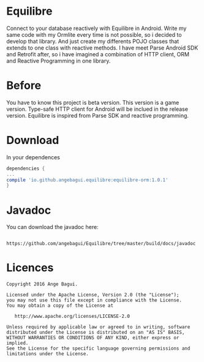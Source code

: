 Equilibre
=========

Connect to your database reactively with Equilibre in Android. Write my same code with my Ormlite every time is not possible, so i decided to develop that library. And just create my differents POJO classes that extends to one class with reactive methods. I have meet Parse Android SDK and Retrofit after, so i have imagined a combination of HTTP client, ORM and Reactive Programming in one library. 


Before
======
You have to know this project is beta version. This version is a game version.
Type-safe HTTP client for Android will be inclued in the release version. 
Equilibre is inspired from Parse SDK and reactive programming.

Download
========

In your dependences
```groovy
dependencies {
...
compile 'io.github.angebagui.equilibre:equilibre-orm:1.0.1'
}
```

Javadoc
=======
You can download the javadoc here:

       https://github.com/angebagui/Equilibre/tree/master/build/docs/javadoc

Licences
=======
    Copyright 2016 Ange Bagui.

    Licensed under the Apache License, Version 2.0 (the "License");
    you may not use this file except in compliance with the License.
    You may obtain a copy of the License at

       http://www.apache.org/licenses/LICENSE-2.0

    Unless required by applicable law or agreed to in writing, software
    distributed under the License is distributed on an "AS IS" BASIS,
    WITHOUT WARRANTIES OR CONDITIONS OF ANY KIND, either express or implied.
    See the License for the specific language governing permissions and
    limitations under the License.


